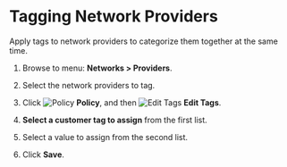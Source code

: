 # Tagging Network Providers

Apply tags to network providers to categorize them together
at the same time.

1. Browse to menu: **Networks > Providers**.

2. Select the network providers to tag.

3. Click ![Policy](../images/1941.png) **Policy**, and then
   ![Edit Tags](../images/2158.png) **Edit Tags**.

4. **Select a customer tag to assign** from the first list.

5. Select a value to assign from the second list.

6. Click **Save**.
